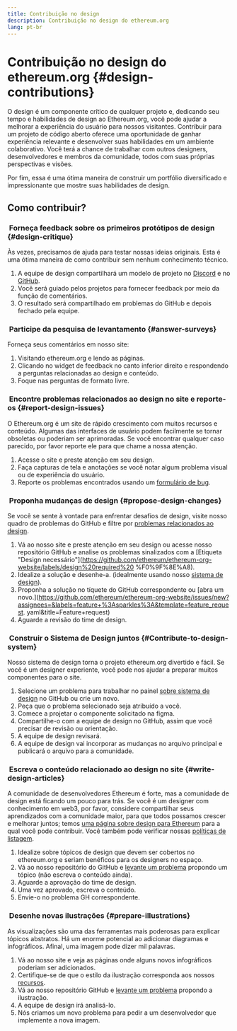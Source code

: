 ```yaml
---
title: Contribuição no design
description: Contribuição no design do ethereum.org
lang: pt-br
---
```


# Contribuição no design do ethereum.org {#design-contributions}

O design é um componente crítico de qualquer projeto e, dedicando seu tempo e habilidades de design ao Ethereum.org, você pode ajudar a melhorar a experiência do usuário para nossos visitantes. Contribuir para um projeto de código aberto oferece uma oportunidade de ganhar experiência relevante e desenvolver suas habilidades em um ambiente colaborativo. Você terá a chance de trabalhar com outros designers, desenvolvedores e membros da comunidade, todos com suas próprias perspectivas e visões.

Por fim, essa é uma ótima maneira de construir um portfólio diversificado e impressionante que mostre suas habilidades de design.

## Como contribuir?

### <Emoji text=":one:" size={1} /> &nbsp;Forneça feedback sobre os primeiros protótipos de design {#design-critique}

Às vezes, precisamos de ajuda para testar nossas ideias originais. Esta é uma ótima maneira de como contribuir sem nenhum conhecimento técnico.

1. A equipe de design compartilhará um modelo de projeto no [Discord](https://discord.com/invite/ethereum-org) e no [GitHub](https://github.com/ethereum/ethereum-org-website/labels/design%20required%20%F0%9F%8E%A8).
2. Você será guiado pelos projetos para fornecer feedback por meio da função de comentários.
3. O resultado será compartilhado em problemas do GitHub e depois fechado pela equipe.

### <Emoji text=":two:" size={1} /> &nbsp;Participe da pesquisa de levantamento {#answer-surveys}

Forneça seus comentários em nosso site:

1. Visitando ethereum.org e lendo as páginas.
2. Clicando no widget de feedback no canto inferior direito e respondendo a perguntas relacionadas ao design e conteúdo.
3. Foque nas perguntas de formato livre.

### <Emoji text=":three:" size={1} /> &nbsp;Encontre problemas relacionados ao design no site e reporte-os {#report-design-issues}

O Ethereum.org é um site de rápido crescimento com muitos recursos e conteúdo. Algumas das interfaces de usuário podem facilmente se tornar obsoletas ou poderiam ser aprimoradas. Se você encontrar qualquer caso parecido, por favor reporte ele para que chame a nossa atenção.

1. Acesse o site e preste atenção em seu design.
2. Faça capturas de tela e anotações se você notar algum problema visual ou de experiência do usuário.
3. Reporte os problemas encontrados usando um [formulário de bug](https://github.com/ethereum/ethereum-org-website/issues/new/choose).

### <Emoji text=":four:" size={1} /> &nbsp;Proponha mudanças de design {#propose-design-changes}

Se você se sente à vontade para enfrentar desafios de design, visite nosso quadro de problemas do GitHub e filtre por [problemas relacionados ao design](https://github.com/ethereum/ethereum-org-website/labels/design%20required%20%F0%9F%8E%A8).

1. Vá ao nosso site e preste atenção em seu design ou acesse nosso repositório GitHub e analise os problemas sinalizados com a [Etiqueta "Design necessário"](https://github.com/ethereum/ethereum-org-website/labels/design%20required%20 %F0%9F%8E%A8).
2. Idealize a solução e desenhe-a. (idealmente usando nosso [sistema de design](https://www.figma.com/community/file/1134414495420383395)).
3. Proponha a solução no tíquete do GitHub correspondente ou [abra um novo.](https://github.com/ethereum/ethereum-org-website/issues/new?assignees=&labels=feature+%3Asparkles%3A&template=feature_request. yaml&title=Feature+request)
4. Aguarde a revisão do time de design.

### <Emoji text=":five:" size={1} /> &nbsp;Construir o Sistema de Design juntos {#Contribute-to-design-system}

Nosso sistema de design torna o projeto ethereum.org divertido e fácil. Se você é um designer experiente, você pode nos ajudar a preparar muitos componentes para o site.

1. Selecione um problema para trabalhar no painel [sobre sistema de design](https://github.com/ethereum/ethereum-org-website/labels/design%20system) no GitHub ou crie um novo.
2. Peça que o problema selecionado seja atribuído a você.
3. Comece a projetar o componente solicitado na figma.
4. Compartilhe-o com a equipe de design no GitHub, assim que você precisar de revisão ou orientação.
5. A equipe de design revisará.
6. A equipe de design vai incorporar as mudanças no arquivo principal e publicará o arquivo para a comunidade.

### <Emoji text=":six:" size={1} /> &nbsp;Escreva o conteúdo relacionado ao design no site {#write-design-articles}

A comunidade de desenvolvedores Ethereum é forte, mas a comunidade de design está ficando um pouco para trás. Se você é um designer com conhecimento em web3, por favor, considere compartilhar seus aprendizados com a comunidade maior, para que todos possamos crescer e melhorar juntos; temos [uma página sobre design para Ethereum](/developers/docs/design-and-ux/) para a qual você pode contribuir. Você também pode verificar nossas [políticas de listagem](/contributing/design/adding-design-resources).

1. Idealize sobre tópicos de design que devem ser cobertos no ethereum.org e seriam benéficos para os designers no espaço.
2. Vá ao nosso repositório do GitHub e [levante um problema](https://github.com/ethereum/ethereum-org-website/issues/new) propondo um tópico (não escreva o conteúdo ainda).
3. Aguarde a aprovação do time de design.
4. Uma vez aprovado, escreva o conteúdo.
5. Envie-o no problema GH correspondente.

### <Emoji text=":seven:" size={1} /> &nbsp;Desenhe novas ilustrações {#prepare-illustrations}

As visualizações são uma das ferramentas mais poderosas para explicar tópicos abstratos. Há um enorme potencial ao adicionar diagramas e infográficos. Afinal, uma imagem pode dizer mil palavras.

1. Vá ao nosso site e veja as páginas onde alguns novos infográficos poderiam ser adicionados.
2. Certifique-se de que o estilo da ilustração corresponda aos nossos [recursos](/assets/).
3. Vá ao nosso repositório GitHub e [levante um problema](https://github.com/ethereum/ethereum-org-website/issues/new) propondo a ilustração.
4. A equipe de design irá analisá-lo.
5. Nós criamos um novo problema para pedir a um desenvolvedor que implemente a nova imagem.

